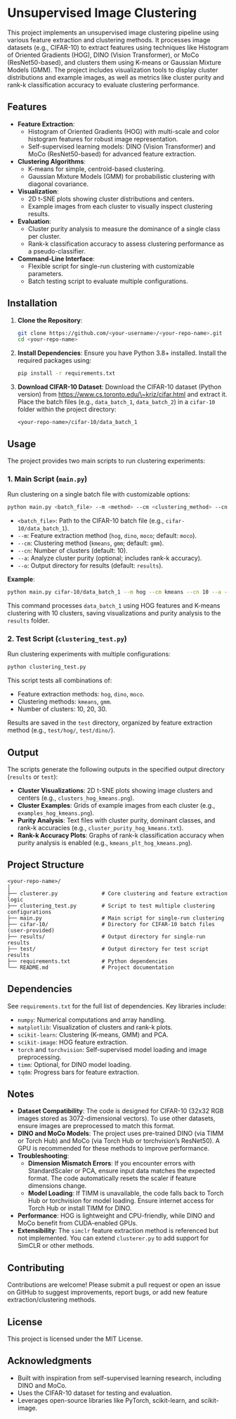 # Unsupervised Image Clustering

This project implements an unsupervised image clustering pipeline using various feature extraction and clustering methods. It processes image datasets (e.g., CIFAR-10) to extract features using techniques like Histogram of Oriented Gradients (HOG), DINO (Vision Transformer), or MoCo (ResNet50-based), and clusters them using K-means or Gaussian Mixture Models (GMM). The project includes visualization tools to display cluster distributions and example images, as well as metrics like cluster purity and rank-k classification accuracy to evaluate clustering performance.

## Features

- **Feature Extraction**:
  - Histogram of Oriented Gradients (HOG) with multi-scale and color histogram features for robust image representation.
  - Self-supervised learning models: DINO (Vision Transformer) and MoCo (ResNet50-based) for advanced feature extraction.
- **Clustering Algorithms**:
  - K-means for simple, centroid-based clustering.
  - Gaussian Mixture Models (GMM) for probabilistic clustering with diagonal covariance.
- **Visualization**:
  - 2D t-SNE plots showing cluster distributions and centers.
  - Example images from each cluster to visually inspect clustering results.
- **Evaluation**:
  - Cluster purity analysis to measure the dominance of a single class per cluster.
  - Rank-k classification accuracy to assess clustering performance as a pseudo-classifier.
- **Command-Line Interface**:
  - Flexible script for single-run clustering with customizable parameters.
  - Batch testing script to evaluate multiple configurations.

## Installation

1. **Clone the Repository**:

   ```bash
   git clone https://github.com/<your-username>/<your-repo-name>.git
   cd <your-repo-name>
   ```

2. **Install Dependencies**: Ensure you have Python 3.8+ installed. Install the required packages using:

   ```bash
   pip install -r requirements.txt
   ```

3. **Download CIFAR-10 Dataset**: Download the CIFAR-10 dataset (Python version) from https://www.cs.toronto.edu/\~kriz/cifar.html and extract it. Place the batch files (e.g., `data_batch_1`, `data_batch_2`) in a `cifar-10` folder within the project directory:

   ```
   <your-repo-name>/cifar-10/data_batch_1
   ```

## Usage

The project provides two main scripts to run clustering experiments:

### 1. Main Script (`main.py`)

Run clustering on a single batch file with customizable options:

```bash
python main.py <batch_file> --m <method> --cm <clustering_method> --cn <num_clusters> --a --o <output_dir>
```

- `<batch_file>`: Path to the CIFAR-10 batch file (e.g., `cifar-10/data_batch_1`).
- `--m`: Feature extraction method (`hog`, `dino`, `moco`; default: `moco`).
- `--cm`: Clustering method (`kmeans`, `gmm`; default: `gmm`).
- `--cn`: Number of clusters (default: 10).
- `--a`: Analyze cluster purity (optional; includes rank-k accuracy).
- `--o`: Output directory for results (default: `results`).

**Example**:

```bash
python main.py cifar-10/data_batch_1 --m hog --cm kmeans --cn 10 --a --o results
```

This command processes `data_batch_1` using HOG features and K-means clustering with 10 clusters, saving visualizations and purity analysis to the `results` folder.

### 2. Test Script (`clustering_test.py`)

Run clustering experiments with multiple configurations:

```bash
python clustering_test.py
```

This script tests all combinations of:

- Feature extraction methods: `hog`, `dino`, `moco`.
- Clustering methods: `kmeans`, `gmm`.
- Number of clusters: 10, 20, 30.

Results are saved in the `test` directory, organized by feature extraction method (e.g., `test/hog/`, `test/dino/`).

## Output

The scripts generate the following outputs in the specified output directory (`results` or `test`):

- **Cluster Visualizations**: 2D t-SNE plots showing image clusters and centers (e.g., `clusters_hog_kmeans.png`).
- **Cluster Examples**: Grids of example images from each cluster (e.g., `examples_hog_kmeans.png`).
- **Purity Analysis**: Text files with cluster purity, dominant classes, and rank-k accuracies (e.g., `cluster_purity_hog_kmeans.txt`).
- **Rank-k Accuracy Plots**: Graphs of rank-k classification accuracy when purity analysis is enabled (e.g., `kmeans_plt_hog_kmeans.png`).

## Project Structure

```
<your-repo-name>/
│
├── clusterer.py              # Core clustering and feature extraction logic
├── clustering_test.py        # Script to test multiple clustering configurations
├── main.py                   # Main script for single-run clustering
├── cifar-10/                 # Directory for CIFAR-10 batch files (user-provided)
├── results/                  # Output directory for single-run results
├── test/                     # Output directory for test script results
├── requirements.txt          # Python dependencies
└── README.md                 # Project documentation
```

## Dependencies

See `requirements.txt` for the full list of dependencies. Key libraries include:

- `numpy`: Numerical computations and array handling.
- `matplotlib`: Visualization of clusters and rank-k plots.
- `scikit-learn`: Clustering (K-means, GMM) and PCA.
- `scikit-image`: HOG feature extraction.
- `torch` and `torchvision`: Self-supervised model loading and image preprocessing.
- `timm`: Optional, for DINO model loading.
- `tqdm`: Progress bars for feature extraction.

## Notes

- **Dataset Compatibility**: The code is designed for CIFAR-10 (32x32 RGB images stored as 3072-dimensional vectors). To use other datasets, ensure images are preprocessed to match this format.
- **DINO and MoCo Models**: The project uses pre-trained DINO (via TIMM or Torch Hub) and MoCo (via Torch Hub or torchvision’s ResNet50). A GPU is recommended for these methods to improve performance.
- **Troubleshooting**:
  - **Dimension Mismatch Errors**: If you encounter errors with StandardScaler or PCA, ensure input data matches the expected format. The code automatically resets the scaler if feature dimensions change.
  - **Model Loading**: If TIMM is unavailable, the code falls back to Torch Hub or torchvision for model loading. Ensure internet access for Torch Hub or install TIMM for DINO.
- **Performance**: HOG is lightweight and CPU-friendly, while DINO and MoCo benefit from CUDA-enabled GPUs.
- **Extensibility**: The `simclr` feature extraction method is referenced but not implemented. You can extend `clusterer.py` to add support for SimCLR or other methods.

## Contributing

Contributions are welcome! Please submit a pull request or open an issue on GitHub to suggest improvements, report bugs, or add new feature extraction/clustering methods.

## License

This project is licensed under the MIT License.

## Acknowledgments

- Built with inspiration from self-supervised learning research, including DINO and MoCo.
- Uses the CIFAR-10 dataset for testing and evaluation.
- Leverages open-source libraries like PyTorch, scikit-learn, and scikit-image.